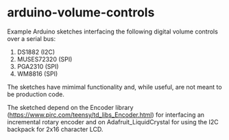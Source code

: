# arduino-volume-controls
Example Arduino sketches interfacing the following digital volume controls over a serial bus:

1. DS1882 (I2C)
2. MUSES72320 (SPI)
3. PGA2310 (SPI)
4. WM8816 (SPI)

The sketches have mimimal functionality and, while useful, are not meant to be production code.

The sketched depend on the Encoder library (https://www.pjrc.com/teensy/td_libs_Encoder.html) for interfacing an incremental rotary encoder and on Adafruit_LiquidCrystal for using the I2C backpack for 2x16 character LCD.
